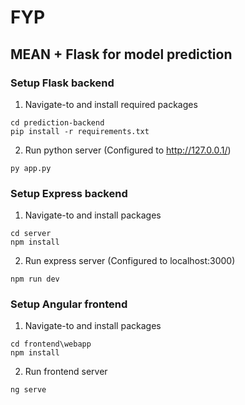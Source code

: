 # FYP
## MEAN + Flask for model prediction

### Setup Flask backend
1. Navigate-to and install required packages
```
cd prediction-backend
pip install -r requirements.txt
```
2. Run python server (Configured to http://127.0.0.1/)
```
py app.py
```
### Setup Express backend
1. Navigate-to and install packages
```
cd server
npm install
```
2. Run express server (Configured to localhost:3000)
```
npm run dev
```
### Setup Angular frontend
1. Navigate-to and install packages
```
cd frontend\webapp
npm install
```
2. Run frontend server
```
ng serve
```